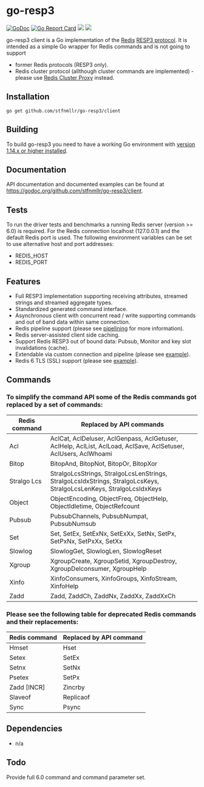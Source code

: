 # go-resp3

[![GoDoc](https://godoc.org/github.com/stfnmllr/go-resp3/client?status.png)](https://godoc.org/github.com/stfnmllr/go-resp3/client)
[![Go Report Card](https://goreportcard.com/badge/github.com/stfnmllr/go-resp3)](https://goreportcard.com/report/github.com/stfnmllr/go-resp3)
![](https://github.com/stfnmllr/go-resp3/workflows/build/badge.svg)
![](https://github.com/stfnmllr/go-resp3/workflows/test/badge.svg)

go-resp3 client is a Go implementation of the [Redis](https://redis.io/) [RESP3 protocol](https://github.com/antirez/RESP3).
It is intended as a simple Go wrapper for Redis commands and is not going to support
* former Redis protocols (RESP3 only).
* Redis cluster protocol (allthough cluster commands are implemented) - please use [Redis Cluster Proxy](https://github.com/artix75/redis-cluster-proxy) instead.   

## Installation

```
go get github.com/stfnmllr/go-resp3/client
```

## Building

To build go-resp3 you need to have a working Go environment with [version 1.14.x or higher installed](https://golang.org/dl/).

## Documentation

API documentation and documented examples can be found at <https://godoc.org/github.com/stfnmllr/go-resp3/client>.

## Tests

To run the driver tests and benchmarks a running Redis server (version >= 6.0) is required.
For the Redis connection localhost (127.0.0.1) and the default Redis port is used.
The following environment variables can be set to use alternative host and port addresses:
- REDIS_HOST
- REDIS_PORT 

## Features

* Full RESP3 implementation supporting receiving attributes, streamed strings and streamed aggregate types.
* Standardized generated command interface.
* Asynchronous client with concurrent read / write supporting commands and out of band data within same connection.
* Redis pipeline support (please see [pipelining](https://github.com/stfnmllr/go-resp3/blob/master/PIPELINING.md) for more information).
* Redis server-assisted client side caching.
* Support Redis RESP3 out of bound data: Pubsub, Monitor and key slot invalidations (cache).
* Extendable via custom connection and pipeline (please see [example](https://github.com/stfnmllr/go-resp3/blob/master/client/example_redefine_test.go)).
* Redis 6 TLS (SSL) support (please see [example](https://github.com/stfnmllr/go-resp3/blob/master/client/example_tls_test.go)).

## Commands

### To simplify the command API some of the Redis commands got replaced by a set of commands:

Redis command | Replaced by API commands
------------- | ------------------------
Acl | AclCat, AclDeluser, AclGenpass, AclGetuser, AclHelp, AclList, AclLoad, AclSave, AclSetuser, AclUsers, AclWhoami
Bitop | BitopAnd, BitopNot, BitopOr, BitopXor
Stralgo Lcs | StralgoLcsStrings, StralgoLcsLenStrings, StralgoLcsIdxStrings, StralgoLcsKeys, StralgoLcsLenKeys, StralgoLcsIdxKeys
Object | ObjectEncoding, ObjectFreq, ObjectHelp, ObjectIdletime, ObjectRefcount
Pubsub | PubsubChannels, PubsubNumpat, PubsubNumsub
Set | Set, SetEx, SetExNx, SetExXx, SetNx, SetPx, SetPxNx, SetPxXx, SetXx
Slowlog | SlowlogGet, SlowlogLen, SlowlogReset
Xgroup | XgroupCreate, XgroupSetid, XgroupDestroy, XgroupDelconsumer, XgroupHelp
Xinfo | XinfoConsumers, XinfoGroups, XinfoStream, XinfoHelp
Zadd | Zadd, ZaddCh, ZaddNx, ZaddXx, ZaddXxCh

### Please see the following table for deprecated Redis commands and their replacements:

Redis command | Replaced by API command
------------- | -----------------------
Hmset | Hset
Setex | SetEx
Setnx | SetNx
Psetex | SetPx
Zadd [INCR] | Zincrby
Slaveof | Replicaof
Sync | Psync

## Dependencies

* n/a

## Todo

Provide full 6.0 command and command parameter set.
